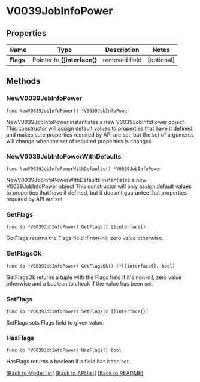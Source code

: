 # V0039JobInfoPower

## Properties

Name | Type | Description | Notes
------------ | ------------- | ------------- | -------------
**Flags** | Pointer to **[]interface{}** | removed field | [optional] 

## Methods

### NewV0039JobInfoPower

`func NewV0039JobInfoPower() *V0039JobInfoPower`

NewV0039JobInfoPower instantiates a new V0039JobInfoPower object
This constructor will assign default values to properties that have it defined,
and makes sure properties required by API are set, but the set of arguments
will change when the set of required properties is changed

### NewV0039JobInfoPowerWithDefaults

`func NewV0039JobInfoPowerWithDefaults() *V0039JobInfoPower`

NewV0039JobInfoPowerWithDefaults instantiates a new V0039JobInfoPower object
This constructor will only assign default values to properties that have it defined,
but it doesn't guarantee that properties required by API are set

### GetFlags

`func (o *V0039JobInfoPower) GetFlags() []interface{}`

GetFlags returns the Flags field if non-nil, zero value otherwise.

### GetFlagsOk

`func (o *V0039JobInfoPower) GetFlagsOk() (*[]interface{}, bool)`

GetFlagsOk returns a tuple with the Flags field if it's non-nil, zero value otherwise
and a boolean to check if the value has been set.

### SetFlags

`func (o *V0039JobInfoPower) SetFlags(v []interface{})`

SetFlags sets Flags field to given value.

### HasFlags

`func (o *V0039JobInfoPower) HasFlags() bool`

HasFlags returns a boolean if a field has been set.


[[Back to Model list]](../README.md#documentation-for-models) [[Back to API list]](../README.md#documentation-for-api-endpoints) [[Back to README]](../README.md)


